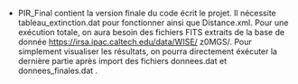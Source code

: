 - PIR_Final contient la version finale du code écrit le projet. Il nécessite tableau_extinction.dat pour fonctionner ainsi que Distance.xml. Pour une exécution totale, on aura besoin des fichiers FITS extraits de la base de donnée  https://irsa.ipac.caltech.edu/data/WISE/
z0MGS/. Pour simplement visualiser les résultats, on pourra directement éxécuter la dernière partie après import des fichiers donnees.dat et donnees_finales.dat . 
